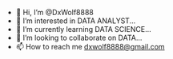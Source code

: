 - 👋 Hi, I’m @DxWolf8888
- 👀 I’m interested in DATA ANALYST...
- 🌱 I’m currently learning DATA SCIENCE...
- 💞️ I’m looking to collaborate on DATA...
- 📫 How to reach me dxwolf8888@gmail.com

<!---
DxWolf8888/DxWolf8888 is a ✨ special ✨ repository because its `README.md` (this file) appears on your GitHub profile.
You can click the Preview link to take a look at your changes.
--->
